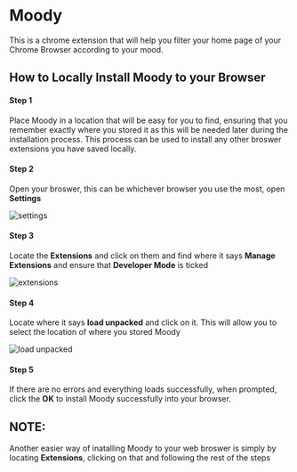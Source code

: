 # Moody
This is a chrome extension that will help you filter your home page of your Chrome Browser according to your mood.

## How to Locally Install Moody to your Browser

#### Step 1
Place Moody in a location that will be easy for you to find, ensuring that you remember exactly where you stored it as this will be needed later during the installation process. This process can be used to install any other broswer extensions you have saved locally.

#### Step 2
Open your broswer, this can be whichever browser you use the most, open **Settings**

![settings](https://user-images.githubusercontent.com/74776297/166063147-17eca9b6-c446-4c0c-856b-8c948826bc4d.png)

#### Step 3
Locate the **Extensions** and click on them and find where it says **Manage Extensions** and ensure that **Developer Mode** is ticked

![extensions](https://user-images.githubusercontent.com/74776297/166063436-b2c05d79-960f-43e8-ae99-3c246269ac62.png)

#### Step 4
Locate where it says **load unpacked** and click on it. This will allow you to select the location of where you stored Moody

![load unpacked](https://user-images.githubusercontent.com/74776297/166063822-ac830f3c-ad51-43e7-af45-b24bb6f2c96b.png)

#### Step 5
If there are no errors and everything loads successfully, when prompted, click the **OK** to install Moody successfully into your browser.


## NOTE:
Another easier way of inatalling Moody to your web broswer is simply by locating **Extensions**, clicking on that and following the rest of the steps
